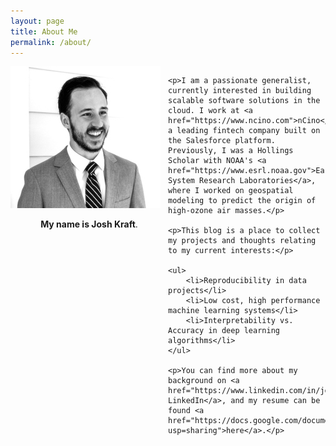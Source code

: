 ```yaml
---
layout: page
title: About Me
permalink: /about/
---
```

<html>
<style>
    .column {
        float: left;
        width: 50%;
      }
      
      /* Clear floats after the columns */
      .row:after {
        content: "";
        display: table;
        clear: both;
      }
</style>

<div class="row">
  <div class="column">
    <img src="../images/avatar.jpg">
    <p style="text-align:center"><b>My name is Josh Kraft</b>.</p>
  </div>
  <div class="column">

    <p>I am a passionate generalist, currently interested in building scalable software solutions in the cloud. I work at <a href="https://www.ncino.com">nCino</a>, a leading fintech company built on the Salesforce platform. Previously, I was a Hollings Scholar with NOAA's <a href="https://www.esrl.noaa.gov">Earth System Research Laboratories</a>, where I worked on geospatial modeling to predict the origin of high-ozone air masses.</p>

    <p>This blog is a place to collect my projects and thoughts relating to my current interests:</p>

    <ul>
        <li>Reproducibility in data projects</li>
        <li>Low cost, high performance machine learning systems</li>
        <li>Interpretability vs. Accuracy in deep learning algorithms</li>
    </ul>

    <p>You can find more about my background on <a href="https://www.linkedin.com/in/joshtkraft/">my LinkedIn</a>, and my resume can be found <a href="https://docs.google.com/document/d/1QPjd0Ydgf7HYkJ7bAt2_J0jOdcviuKXVbURgtfXkm08/edit?usp=sharing">here</a>.</p>

  </div>
</div>
</html>